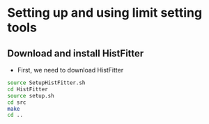 Setting up and using limit setting tools
========================================

Download and install HistFitter
-------------------------------

- First, we need to download HistFitter

```bash
source SetupHistFitter.sh
cd HistFitter
source setup.sh
cd src
make
cd ..
```



